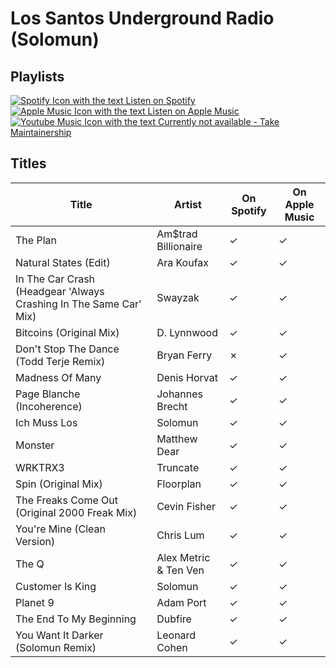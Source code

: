 # Los Santos Underground Radio (Solomun)

## Playlists

[![Spotify Icon with the text Listen on Spotify](https://img.shields.io/badge/listen_on-spotify-1ed760?style=for-the-badge&logo=spotify&logoColor=1ed760 "Listen on Spotify")](https://open.spotify.com/playlist/6YZJnIXDOHyY0eu6PEFLUQ)  
[![Apple Music Icon with the text Listen on Apple Music](https://img.shields.io/badge/listen_on-apple_music-fa243c?style=for-the-badge&logo=applemusic&logoColor=fa243c "Listen on Apple Music")](https://itunes.apple.com/de/playlist/pl.u-gZYmCMEbzdR)  
[![Youtube Music Icon with the text Currently not available - Take Maintainership](https://img.shields.io/badge/Youtube_Music_--_Currently_not_available-Take_Maintainership-inactive?style=for-the-badge&logo=youtubemusic&logoColor=fffff&labelColor=222222 "Youtube Music - Currently not available - Take Maintainership")](https://github.com/MarauderXtreme/video-game-radiostation-playlists/fork)

## Titles

| Title                                                             | Artist                | On Spotify | On Apple Music |
| ----------------------------------------------------------------- | --------------------- | ---------- | -------------- |
| The Plan                                                          | Am$trad Billionaire   | ✓          | ✓              |
| Natural States (Edit)                                             | Ara Koufax            | ✓          | ✓              |
| In The Car Crash (Headgear 'Always Crashing In The Same Car' Mix) | Swayzak               | ✓          | ✓              |
| Bitcoins (Original Mix)                                           | D. Lynnwood           | ✓          | ✓              |
| Don't Stop The Dance (Todd Terje Remix)                           | Bryan Ferry           | ✗          | ✓              |
| Madness Of Many                                                   | Denis Horvat          | ✓          | ✓              |
| Page Blanche (Incoherence)                                        | Johannes Brecht       | ✓          | ✓              |
| Ich Muss Los                                                      | Solomun               | ✓          | ✓              |
| Monster                                                           | Matthew Dear          | ✓          | ✓              |
| WRKTRX3                                                           | Truncate              | ✓          | ✓              |
| Spin (Original Mix)                                               | Floorplan             | ✓          | ✓              |
| The Freaks Come Out (Original 2000 Freak Mix)                     | Cevin Fisher          | ✓          | ✓              |
| You're Mine (Clean Version)                                       | Chris Lum             | ✓          | ✓              |
| The Q                                                             | Alex Metric & Ten Ven | ✓          | ✓              |
| Customer Is King                                                  | Solomun               | ✓          | ✓              |
| Planet 9                                                          | Adam Port             | ✓          | ✓              |
| The End To My Beginning                                           | Dubfire               | ✓          | ✓              |
| You Want It Darker (Solomun Remix)                                | Leonard Cohen         | ✓          | ✓              |
